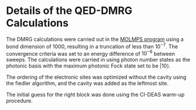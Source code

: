 # Details of the QED-DMRG Calculations

The DMRG calculations were carried out in the [MOLMPS program](https://arxiv.org/abs/2001.04890)
 using a bond dimension of 1000, resulting in a truncation of less than $10^{-7}$.
The convergence criteria was set to an energy difference of $10^{-6}$ between sweeps. 
The calculations were carried in using photon number states as the photonic basis with the maximum photonic Fock state
set to be $|10\rangle$.

The ordering of the electronic sites was optimized without the cavity using the fiedler algorithm, and the cavity was added as the leftmost site.

The initial guess for the right block was done using the CI-DEAS warm-up procedure.

